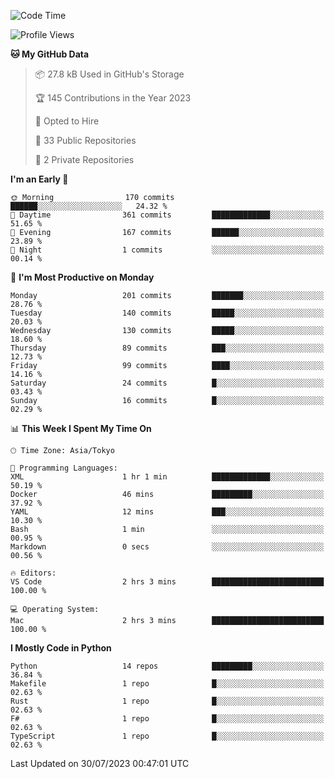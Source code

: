 <!--START_SECTION:waka-->
![Code Time](http://img.shields.io/badge/Code%20Time-697%20hrs%2011%20mins-blue)

![Profile Views](http://img.shields.io/badge/Profile%20Views-0-blue)

**🐱 My GitHub Data** 

> 📦 27.8 kB Used in GitHub's Storage 
 > 
> 🏆 145 Contributions in the Year 2023
 > 
> 💼 Opted to Hire
 > 
> 📜 33 Public Repositories 
 > 
> 🔑 2 Private Repositories 
 > 
**I'm an Early 🐤** 

```text
🌞 Morning                170 commits         ██████░░░░░░░░░░░░░░░░░░░   24.32 % 
🌆 Daytime                361 commits         █████████████░░░░░░░░░░░░   51.65 % 
🌃 Evening                167 commits         ██████░░░░░░░░░░░░░░░░░░░   23.89 % 
🌙 Night                  1 commits           ░░░░░░░░░░░░░░░░░░░░░░░░░   00.14 % 
```
📅 **I'm Most Productive on Monday** 

```text
Monday                   201 commits         ███████░░░░░░░░░░░░░░░░░░   28.76 % 
Tuesday                  140 commits         █████░░░░░░░░░░░░░░░░░░░░   20.03 % 
Wednesday                130 commits         █████░░░░░░░░░░░░░░░░░░░░   18.60 % 
Thursday                 89 commits          ███░░░░░░░░░░░░░░░░░░░░░░   12.73 % 
Friday                   99 commits          ████░░░░░░░░░░░░░░░░░░░░░   14.16 % 
Saturday                 24 commits          █░░░░░░░░░░░░░░░░░░░░░░░░   03.43 % 
Sunday                   16 commits          █░░░░░░░░░░░░░░░░░░░░░░░░   02.29 % 
```


📊 **This Week I Spent My Time On** 

```text
🕑︎ Time Zone: Asia/Tokyo

💬 Programming Languages: 
XML                      1 hr 1 min          █████████████░░░░░░░░░░░░   50.19 % 
Docker                   46 mins             █████████░░░░░░░░░░░░░░░░   37.92 % 
YAML                     12 mins             ███░░░░░░░░░░░░░░░░░░░░░░   10.30 % 
Bash                     1 min               ░░░░░░░░░░░░░░░░░░░░░░░░░   00.95 % 
Markdown                 0 secs              ░░░░░░░░░░░░░░░░░░░░░░░░░   00.56 % 

🔥 Editors: 
VS Code                  2 hrs 3 mins        █████████████████████████   100.00 % 

💻 Operating System: 
Mac                      2 hrs 3 mins        █████████████████████████   100.00 % 
```

**I Mostly Code in Python** 

```text
Python                   14 repos            █████████░░░░░░░░░░░░░░░░   36.84 % 
Makefile                 1 repo              █░░░░░░░░░░░░░░░░░░░░░░░░   02.63 % 
Rust                     1 repo              █░░░░░░░░░░░░░░░░░░░░░░░░   02.63 % 
F#                       1 repo              █░░░░░░░░░░░░░░░░░░░░░░░░   02.63 % 
TypeScript               1 repo              █░░░░░░░░░░░░░░░░░░░░░░░░   02.63 % 
```




 Last Updated on 30/07/2023 00:47:01 UTC
<!--END_SECTION:waka-->
